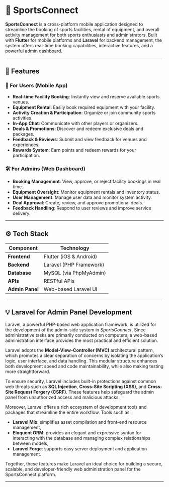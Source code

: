 # 🏀 SportsConnect

**SportsConnect** is a cross-platform mobile application designed to streamline the booking of sports facilities, rental of equipment, and overall activity management for both sports enthusiasts and administrators. Built with **Flutter** for mobile platforms and **Laravel** for backend management, the system offers real-time booking capabilities, interactive features, and a powerful admin dashboard.

---

## 📱 Features

### 🎯 For Users (Mobile App)
- **Real-time Facility Booking**: Instantly view and reserve available sports venues.
- **Equipment Rental**: Easily book required equipment with your facility.
- **Activity Creation & Participation**: Organize or join community sports activities.
- **In-App Chat**: Communicate with other players or organizers.
- **Deals & Promotions**: Discover and redeem exclusive deals and packages.
- **Feedback & Reviews**: Submit and view feedback for venues and experiences.
- **Rewards System**: Earn points and redeem rewards for your participation.

### 🛠️ For Admins (Web Dashboard)
- **Booking Management**: View, approve, or reject facility bookings in real time.
- **Equipment Oversight**: Monitor equipment rentals and inventory status.
- **User Management**: Manage user data and monitor system activity.
- **Deal Approval**: Create, review, and approve promotional deals.
- **Feedback Handling**: Respond to user reviews and improve service delivery.

---

## ⚙️ Tech Stack

| Component         | Technology              |
|------------------|--------------------------|
| **Frontend**     | Flutter (iOS & Android)  |
| **Backend**      | Laravel (PHP Framework)  |
| **Database**     | MySQL (via PhpMyAdmin)   |
| **APIs**         | RESTful APIs             |
| **Admin Panel**  | Web-based Laravel UI     |

---

## 💡 Laravel for Admin Panel Development

Laravel, a powerful PHP-based web application framework, is utilized for the development of the admin-side system in *SportsConnect*. Since administrative tasks are primarily conducted on computers, a web-based administration interface provides the most practical and efficient solution.

Laravel adopts the **Model-View-Controller (MVC)** architectural pattern, which promotes a clear separation of concerns by isolating the application’s logic, user interface, and data handling. This modular structure enhances both development speed and code maintainability, while also making testing more straightforward.

To ensure security, Laravel includes built-in protections against common web threats such as **SQL Injection**, **Cross-Site Scripting (XSS)**, and **Cross-Site Request Forgery (CSRF)**. These features help safeguard the admin panel from unauthorized access and malicious attacks.

Moreover, Laravel offers a rich ecosystem of development tools and packages that streamline the entire workflow. Tools such as:
- **Laravel Mix**: simplifies asset compilation and front-end resource management,
- **Eloquent ORM**: provides an elegant and expressive syntax for interacting with the database and managing complex relationships between models,
- **Laravel Forge**: supports easy server deployment and application management.

Together, these features make Laravel an ideal choice for building a secure, scalable, and developer-friendly web administration panel for the SportsConnect platform.

---




